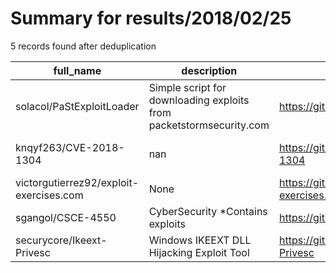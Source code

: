 
# Summary for results/2018/02/25
    
5 records found after deduplication

| full_name | description | html_url | matched_list | matched_count | pushed_at | size | stargazers_count | language | forks_count | vul_ids |
|-----------------------------------------|---------------------------------------------------------------------|------------------------------------------------------------|----------------|-----------------|---------------------------|--------|--------------------|------------|---------------|-------------------|
| solacol/PaStExploitLoader | Simple script for downloading exploits from packetstormsecurity.com | https://github.com/solacol/PaStExploitLoader | ['exploit'] | 1 | 2018-02-25 16:27:56+00:00 | 34 | 1 | Perl | 1 | [] |
| knqyf263/CVE-2018-1304 | nan | https://github.com/knqyf263/CVE-2018-1304 | ['cve-2'] | 1 | 2018-02-25 12:29:40+00:00 | 4 | 3 | Java | 0 | ['CVE-2018-1304'] |
| victorgutierrez92/exploit-exercises.com | None | https://github.com/victorgutierrez92/exploit-exercises.com | ['exploit'] | 1 | 2018-02-25 14:39:11+00:00 | 3 | 0 | Python | 0 | [] |
| sgangol/CSCE-4550 | CyberSecurity *Contains exploits | https://github.com/sgangol/CSCE-4550 | ['exploit'] | 1 | 2018-02-25 17:20:55+00:00 | 2 | 0 | C | 0 | [] |
| securycore/Ikeext-Privesc | Windows IKEEXT DLL Hijacking Exploit Tool | https://github.com/securycore/Ikeext-Privesc | ['exploit'] | 1 | 2018-02-25 13:45:15+00:00 | 881 | 8 | PowerShell | 57 | [] |
